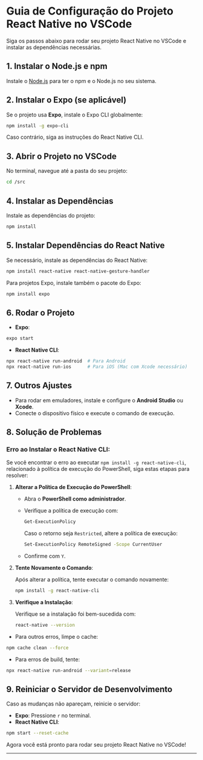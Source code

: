 # Guia de Configuração do Projeto React Native no VSCode

Siga os passos abaixo para rodar seu projeto React Native no VSCode e instalar as dependências necessárias.

## 1. **Instalar o Node.js e npm**

Instale o [Node.js](https://nodejs.org/) para ter o npm e o Node.js no seu sistema.

## 2. **Instalar o Expo (se aplicável)**

Se o projeto usa **Expo**, instale o Expo CLI globalmente:

```bash
npm install -g expo-cli
```

Caso contrário, siga as instruções do React Native CLI.

## 3. **Abrir o Projeto no VSCode**

No terminal, navegue até a pasta do seu projeto:

```bash
cd /src
```

## 4. **Instalar as Dependências**

Instale as dependências do projeto:

```bash
npm install
```

## 5. **Instalar Dependências do React Native**

Se necessário, instale as dependências do React Native:

```bash
npm install react-native react-native-gesture-handler
```

Para projetos Expo, instale também o pacote do Expo:

```bash
npm install expo
```

## 6. **Rodar o Projeto**

- **Expo**: 

```bash
expo start
```

- **React Native CLI**:

```bash
npx react-native run-android  # Para Android
npx react-native run-ios      # Para iOS (Mac com Xcode necessário)
```

## 7. **Outros Ajustes**

- Para rodar em emuladores, instale e configure o **Android Studio** ou **Xcode**.
- Conecte o dispositivo físico e execute o comando de execução.

## 8. **Solução de Problemas**

### **Erro ao Instalar o React Native CLI:**

Se você encontrar o erro ao executar `npm install -g react-native-cli`, relacionado à política de execução do PowerShell, siga estas etapas para resolver:

1. **Alterar a Política de Execução do PowerShell**:

   - Abra o **PowerShell como administrador**.
   - Verifique a política de execução com:

     ```bash
     Get-ExecutionPolicy
     ```

     Caso o retorno seja `Restricted`, altere a política de execução:

     ```bash
     Set-ExecutionPolicy RemoteSigned -Scope CurrentUser
     ```

   - Confirme com `Y`.

2. **Tente Novamente o Comando**:

   Após alterar a política, tente executar o comando novamente:

   ```bash
   npm install -g react-native-cli
   ```

3. **Verifique a Instalação**:

   Verifique se a instalação foi bem-sucedida com:

   ```bash
   react-native --version
   ```

- Para outros erros, limpe o cache:

```bash
npm cache clean --force
```

- Para erros de build, tente:

```bash
npx react-native run-android --variant=release
```

## 9. **Reiniciar o Servidor de Desenvolvimento**

Caso as mudanças não apareçam, reinicie o servidor:

- **Expo**: Pressione `r` no terminal.
- **React Native CLI**:

```bash
npm start --reset-cache
```

Agora você está pronto para rodar seu projeto React Native no VSCode!

---
